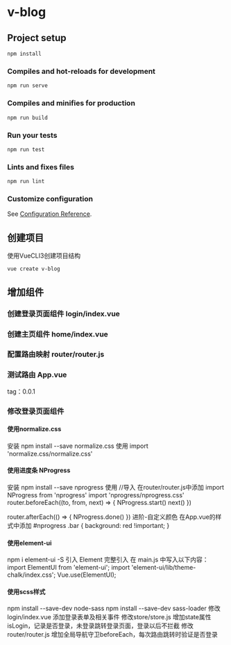 # v-blog

## Project setup
```
npm install
```

### Compiles and hot-reloads for development
```
npm run serve
```

### Compiles and minifies for production
```
npm run build
```

### Run your tests
```
npm run test
```

### Lints and fixes files
```
npm run lint
```

### Customize configuration
See [Configuration Reference](https://cli.vuejs.org/config/).


## 创建项目
使用VueCLI3创建项目结构
```
vue create v-blog
```
## 增加组件
### 创建登录页面组件 login/index.vue
### 创建主页组件 home/index.vue
### 配置路由映射 router/router.js 
### 测试路由 App.vue
tag：0.0.1
### 修改登录页面组件
#### 使用normalize.css
安装
npm install --save normalize.css
使用
import 'normalize.css/normalize.css'
#### 使用进度条 NProgress
安装
npm install --save nprogress
使用
//导入
在router/router.js中添加
import NProgress from 'nprogress'
import 'nprogress/nprogress.css'
router.beforeEach((to, from, next) => {
  NProgress.start()
  next()
})

router.afterEach(() => {
  NProgress.done()
})
进阶-自定义颜色
在App.vue的样式中添加
#nprogress .bar {
  background: red !important;
}
#### 使用element-ui
npm i element-ui -S
引入 Element
完整引入
在 main.js 中写入以下内容：
import ElementUI from 'element-ui';
import 'element-ui/lib/theme-chalk/index.css';
Vue.use(ElementUI);
#### 使用scss样式
npm install --save-dev node-sass
npm install --save-dev sass-loader
修改login/index.vue
    添加登录表单及相关事件
修改store/store.js
    增加state属性isLogin，记录是否登录，未登录跳转登录页面，登录以后不拦截
修改router/router.js
    增加全局导航守卫beforeEach，每次路由跳转时验证是否登录


